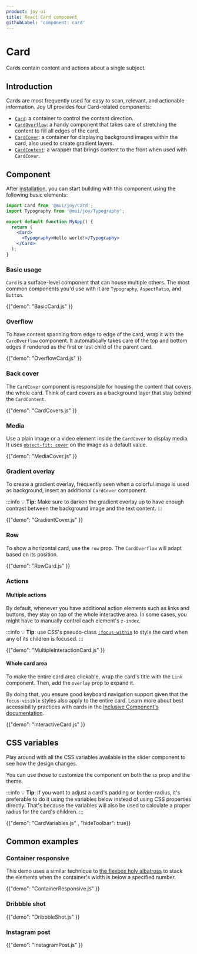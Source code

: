 ```yaml
---
product: joy-ui
title: React Card component
githubLabel: 'component: card'
---
```


# Card

<p class="description">Cards contain content and actions about a single subject.</p>

## Introduction

Cards are most frequently used for easy to scan, relevant, and actionable information. Joy UI provides four Card-related components:

- [`Card`](#basic): a container to control the content direction.
- [`CardOverflow`](#overflow): a handy component that takes care of stretching the content to fill all edges of the card.
- [`CardCover`](#back-cover): a container for displaying background images within the card, also used to create gradient layers.
- [`CardContent`](#back-cover): a wrapper that brings content to the front when used with `CardCover`.

## Component

After [installation](/joy-ui/getting-started/installation/), you can start building with this component using the following basic elements:

```jsx
import Card from '@mui/joy/Card';
import Typography from '@mui/joy/Typography';

export default function MyApp() {
  return (
    <Card>
      <Typography>Hello world!</Typography>
    </Card>
  );
}
```

### Basic usage

`Card` is a surface-level component that can house multiple others. The most common components you'd use with it are `Typography`, `AspectRatio`, and `Button`.

{{"demo": "BasicCard.js" }}

### Overflow

To have content spanning from edge to edge of the card, wrap it with the `CardOverflow` component. It automatically takes care of the top and bottom edges if rendered as the first or last child of the parent card.

{{"demo": "OverflowCard.js" }}

### Back cover

The `CardCover` component is responsible for housing the content that covers the whole card. Think of card covers as a background layer that stay behind the `CardContent`.

{{"demo": "CardCovers.js" }}

### Media

Use a plain image or a video element inside the `CardCover` to display media. It uses [`object-fit: cover`](https://developer.mozilla.org/en-US/docs/Web/CSS/object-fit) on the image as a default value.

{{"demo": "MediaCover.js" }}

### Gradient overlay

To create a gradient overlay, frequently seen when a colorful image is used as background, insert an additional `CardCover` component.

:::info
💡 **Tip:** Make sure to darken the gradient overlay up to have enough contrast between the background image and the text content.
:::

{{"demo": "GradientCover.js" }}

### Row

To show a horizontal card, use the `row` prop. The `CardOverflow` will adapt based on its position.

{{"demo": "RowCard.js" }}

### Actions

#### Multiple actions

By default, whenever you have additional action elements such as links and buttons, they stay on top of the whole interactive area. In some cases, you might have to manually control each element's `z-index`.

:::info
💡 **Tip**: use CSS's pseudo-class [`:focus-within`](https://developer.mozilla.org/en-US/docs/Web/CSS/:focus-within) to style the card when any of its children is focused.
:::

{{"demo": "MultipleInteractionCard.js" }}

#### Whole card area

To make the entire card area clickable, wrap the card's title with the `Link` component. Then, add the `overlay` prop to expand it.

By doing that, you ensure good keyboard navigation support given that the `focus-visible` styles also apply to the entire card. Learn more about best accessibility practices with cards in the [Inclusive Component's documentation](https://inclusive-components.design/cards/).

{{"demo": "InteractiveCard.js" }}

## CSS variables

Play around with all the CSS variables available in the slider component to see how the design changes.

You can use those to customize the component on both the `sx` prop and the theme.

:::info
💡 **Tip**: If you want to adjust a card's padding or border-radius, it's preferable to do it using the variables below instead of using CSS properties directly. That's because the variables will also be used to calculate a proper radius for the card's children.
:::

{{"demo": "CardVariables.js" , "hideToolbar": true}}

## Common examples

### Container responsive

This demo uses a similar technique to [the flexbox holy albatross](https://heydonworks.com/article/the-flexbox-holy-albatross/) to stack the elements when the container's width is below a specified number.

{{"demo": "ContainerResponsive.js" }}

### Dribbble shot

{{"demo": "DribbbleShot.js" }}

### Instagram post

{{"demo": "InstagramPost.js" }}
